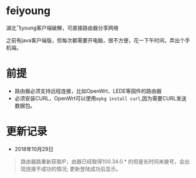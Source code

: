 # feiyoung
湖北飞young客户端破解，可直接路由器分享网络

之前有java客户端版，但每次都需要开电脑，很不方便，花一下午时间，弄出个手机端。

# 前提

* 路由器必须支持远程连接，比如OpenWrt、LEDE等固件的路由器
* 必须安装CURL，OpenWrt可以使用`opkg install curl`,因为需要CURL发送数据包。

# 更新记录

* 2018年10月29日 
 > 路由器路重新获取IP，由器已经取得100.34.0.* 的但是长时间未拨号，会出现连接不成功的情况; 
 > 更新登陆成功后显示。